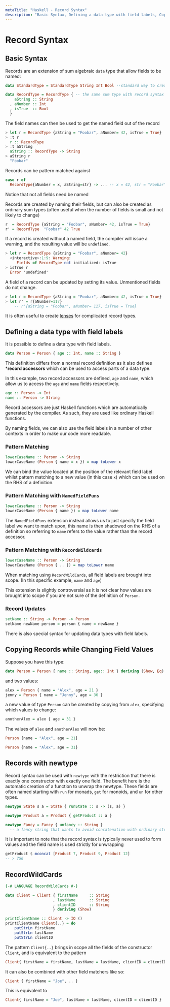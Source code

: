 ```yaml
---
metaTitle: "Haskell - Record Syntax"
description: "Basic Syntax, Defining a data type with field labels, Copying Records while Changing Field Values, Records with newtype, RecordWildCards"
---
```


# Record Syntax



## Basic Syntax


Records are an extension of sum algebraic `data` type that allow fields to be named:

```hs
data StandardType = StandardType String Int Bool --standard way to create a sum type

data RecordType = RecordType { -- the same sum type with record syntax
    aString :: String
  , aNumber :: Int
  , isTrue  :: Bool
  }

```

The field names can then be used to get the named field out of the record

```hs
> let r = RecordType {aString = "Foobar", aNumber= 42, isTrue = True}
> :t r
  r :: RecordType
> :t aString
  aString :: RecordType -> String
> aString r
  "Foobar"

```

Records can be pattern matched against

```hs
case r of
  RecordType{aNumber = x, aString=str} -> ... -- x = 42, str = "Foobar"

```

Notice that not all fields need be named

Records are created by naming their fields, but can also be created as ordinary sum types (often useful when the number of fields is small and not likely to change)

```hs
r  = RecordType {aString = "Foobar", aNumber= 42, isTrue = True}
r' = RecordType  "Foobar" 42 True

```

If a record is created without a named field, the compiler will issue a warning, and the resulting value will be `undefined`.

```hs
> let r = RecordType {aString = "Foobar", aNumber= 42}
  <interactive>:1:9: Warning:
     Fields of RecordType not initialized: isTrue
> isTrue r
  Error 'undefined'

```

A field of a record can be updated by setting its value. Unmentioned fields do not change.

```hs
> let r = RecordType {aString = "Foobar", aNumber= 42, isTrue = True}
> let r' = r{aNumber=117}
    -- r'{aString = "Foobar", aNumber= 117, isTrue = True}

```

It is often useful to create [lenses](http://stackoverflow.com/documentation/haskell/891/lens/2987/lenses-for-records#t=201607220615511159544) for complicated record types.



## Defining a data type with field labels


It is possible to define a data type with field labels.

```hs
data Person = Person { age :: Int, name :: String }

```

This definition differs from a normal record definition as it also defines ***record accessors** which can be used to access parts of a data type.

In this example, two record accessors are defined, `age` and `name`, which allow us to access the `age` and `name` fields respectively.

```hs
age :: Person -> Int
name :: Person -> String

```

Record accessors are just Haskell functions which are automatically generated by the compiler. As such, they are used like ordinary Haskell functions.

By naming fields, we can also use the field labels in a number of other contexts in order to make our code more readable.

### Pattern Matching

```hs
lowerCaseName :: Person -> String
lowerCaseName (Person { name = x }) = map toLower x

```

We can bind the value located at the position of the relevant field label whilst pattern matching to a new value (in this case `x`) which can be used on the RHS of a definition.

### Pattern Matching with `NamedFieldPuns`

```hs
lowerCaseName :: Person -> String
lowerCaseName (Person { name }) = map toLower name

```

The `NamedFieldPuns` extension instead allows us to just specify the field label we want to match upon, this name is then shadowed on the RHS of a definition so referring to `name` refers to the value rather than the record accessor.

### Pattern Matching with `RecordWildcards`

```hs
lowerCaseName :: Person -> String
lowerCaseName (Person { .. }) = map toLower name

```

When matching using `RecordWildCards`, all field labels are brought into scope. (In this specific example, `name` and `age`)

This extension is slightly controversial as it is not clear how values are brought into scope if you are not sure of the definition of `Person`.

### Record Updates

```hs
setName :: String -> Person -> Person
setName newName person = person { name = newName }

```

There is also special syntax for updating data types with field labels.



## Copying Records while Changing Field Values


Suppose you have this type:

```hs
data Person = Person { name :: String, age:: Int } deriving (Show, Eq)

```

and two values:

```hs
alex = Person { name = "Alex", age = 21 }
jenny = Person { name = "Jenny", age = 36 }

```

a new value of type `Person` can be created by copying from `alex`, specifying which values to change:

```hs
anotherAlex = alex { age = 31 }

```

The values of `alex` and `anotherAlex` will now be:

```hs
Person {name = "Alex", age = 21}

Person {name = "Alex", age = 31}

```



## Records with newtype


Record syntax can be used with `newtype` with the restriction that there is exactly one constructor with exactly one field.  The benefit here is the automatic creation of a function to unwrap the newtype.  These fields are often named starting with `run` for monads, `get` for monoids, and `un` for other types.

```hs
newtype State s a = State { runState :: s -> (s, a) }

newtype Product a = Product { getProduct :: a }

newtype Fancy = Fancy { unfancy :: String } 
  -- a fancy string that wants to avoid concatenation with ordinary strings

```

It is important to note that the record syntax is typically never used to form values and the field name is used strictly for unwrapping

```hs
getProduct $ mconcat [Product 7, Product 9, Product 12]
-- > 756

```



## RecordWildCards


```hs
{-# LANGUAGE RecordWildCards #-}

data Client = Client { firstName     :: String
                     , lastName      :: String
                     , clientID      :: String 
                     } deriving (Show)

printClientName :: Client -> IO ()
printClientName Client{..} = do
    putStrLn firstName
    putStrLn lastName
    putStrLn clientID

```

The pattern `Client{..}` brings in scope all the fields of the constructor `Client`, and is equivalent to the pattern

```hs
Client{ firstName = firstName, lastName = lastName, clientID = clientID }

```

It can also be combined with other field matchers like so:

```hs
Client { firstName = "Joe", .. }

```

This is equivalent to

```hs
Client{ firstName = "Joe", lastName = lastName, clientID = clientID }

```

